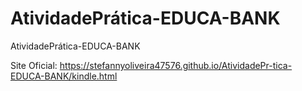 # AtividadePrática-EDUCA-BANK
 AtividadePrática-EDUCA-BANK


 Site Oficial: https://stefannyoliveira47576.github.io/AtividadePr-tica-EDUCA-BANK/kindle.html
